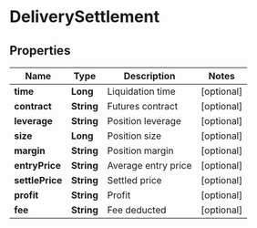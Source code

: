 
# DeliverySettlement

## Properties
Name | Type | Description | Notes
------------ | ------------- | ------------- | -------------
**time** | **Long** | Liquidation time |  [optional]
**contract** | **String** | Futures contract |  [optional]
**leverage** | **String** | Position leverage |  [optional]
**size** | **Long** | Position size |  [optional]
**margin** | **String** | Position margin |  [optional]
**entryPrice** | **String** | Average entry price |  [optional]
**settlePrice** | **String** | Settled price |  [optional]
**profit** | **String** | Profit |  [optional]
**fee** | **String** | Fee deducted |  [optional]



